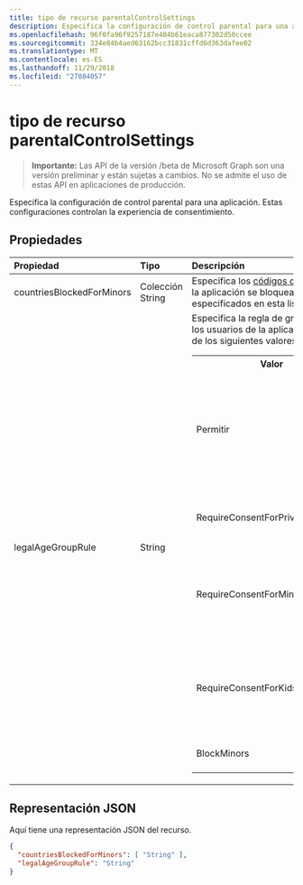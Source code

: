 ```yaml
---
title: tipo de recurso parentalControlSettings
description: Especifica la configuración de control parental para una aplicación. Estas configuraciones controlan la experiencia de consentimiento.
ms.openlocfilehash: 96f0fa96f9257187e404b61eaca877302d50ccee
ms.sourcegitcommit: 334e84b4aed63162bcc31831cffd6d363dafee02
ms.translationtype: MT
ms.contentlocale: es-ES
ms.lasthandoff: 11/29/2018
ms.locfileid: "27084057"
---
```

# <a name="parentalcontrolsettings-resource-type"></a>tipo de recurso parentalControlSettings

> **Importante:** Las API de la versión /beta de Microsoft Graph son una versión preliminar y están sujetas a cambios. No se admite el uso de estas API en aplicaciones de producción.

Especifica la configuración de control parental para una aplicación. Estas configuraciones controlan la experiencia de consentimiento.

## <a name="properties"></a>Propiedades

| Propiedad | Tipo | Descripción |
:---------------|:--------|:----------|
|countriesBlockedForMinors|Colección String| Especifica los [códigos de país de dos letras ISO](https://www.iso.org/iso-3166-country-codes.html). Acceso a la aplicación se bloqueará para menores de los países especificados en esta lista.|
|legalAgeGroupRule| String | Especifica la regla de grupo de edad legal que se aplica a los usuarios de la aplicación. Se puede establecer en uno de los siguientes valores: <table><tr><th>Valor</th><th>Descripción</th></tr><tr><td>Permitir</td><td>Valor predeterminado. Aplica el mínimo legal. Esto significa que se requiere para menores en la Unión Europea y Corea consentimiento de los padres.</td></tr><tr><td>RequireConsentForPrivacyServices</td><td>Aplica el usuario para especificar la fecha de nacimiento para cumplir con las reglas de COPPA. </td></tr><tr><td>RequireConsentForMinors</td><td>Requiere el consentimiento de los padres para mayores por debajo de 18, independientemente de las reglas de país secundarias.</td></tr><tr><td>RequireConsentForKids</td><td>Requiere el consentimiento de los padres para mayores de debajo de 14, independientemente de las reglas de país secundarias.</td></tr><tr><td>BlockMinors</td><td>Impuesto de bloques de uso de la aplicación.</td></tr></table> |

## <a name="json-representation"></a>Representación JSON
Aquí tiene una representación JSON del recurso.

```json
{
  "countriesBlockedForMinors": [ "String" ],
  "legalAgeGroupRule": "String"
}

```
